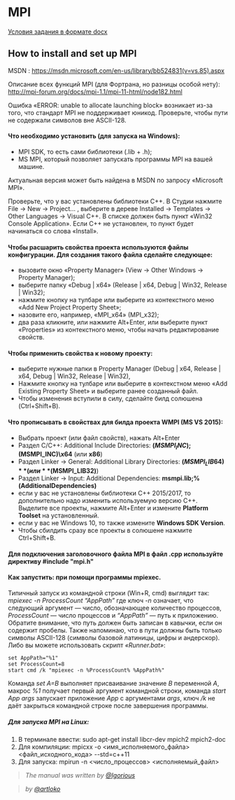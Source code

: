 # MPI

[Условия задания в формате docx](https://github.com/artloko/BSU/blob/master/Computer%20Architecture/MPI/%D0%9B%D0%B0%D0%B1.1%20%E2%80%94%20%D0%97%D0%B0%D0%B4%D0%B0%D0%BD%D0%B8%D1%8F%20(MPI).docx)

## How to install and set up MPI

MSDN : https://msdn.microsoft.com/en-us/library/bb524831(v=vs.85).aspx 

Описание всех функций MPI (для Фортрана, но разницы особой нету): http://mpi-forum.org/docs/mpi-1.1/mpi-11-html/node182.html

Ошибка «ERROR: unable to allocate launching block» возникает из-за того, что стандарт MPI не поддерживает юникод. Проверьте, чтобы пути не содержали символов вне ASCII-128.

#### Что необходимо установить (для запуска на Windows):
- MPI SDK, то есть сами библиотеки (.lib + .h);
- MS MPI, который позволяет запускать программы MPI на вашей машине.

Актуальная версия может быть найдена в MSDN по запросу «Microsoft MPI».

Проверьте, что у вас установлены библиотеки C++. В Студии нажмите File → New → Project... , выберите в дереве Installed → Templates → Other Languages → Visual C++. В списке должен быть пункт «Win32 Console Application». Если С++ не установлен, то пункт будет начинаться со слова «Install».

#### Чтобы расшарить свойства проекта используются файлы конфигурации. Для создания такого файла сделайте следующее:
- вызовите окно «Property Manager» (View → Other Windows → Property Manager);
- выберите папку «Debug | x64» (Release | x64, Debug | Win32, Release | Win32);
- нажмите кнопку на тулбаре или выберите из контекстного меню «Add New Project Property Sheet»;
- назовите его, например, «MPI_x64» (MPI_x32);
- два раза кликните, или нажмите Alt+Enter, или выберите пункт «Properties» из контекстного меню, чтобы начать редактирование свойств.

#### Чтобы применить свойства к новому проекту:
- выберите нужные папки в Property Manager (Debug | x64, Release | x64, Debug | Win32, Release | Win32), 
- Нажмите кнопку на тулбаре или выберите в контекстном меню «Add Existing Property Sheet» и выберите ранее созданный файл.
- Чтобы изменения вступили в силу, сделайте билд солюшена (Ctrl+Shift+B).

#### Что прописывать в свойствах для билда проекта WMPI (MS VS 2015):
- Выбрать проект (или файл свойств), нажать Alt+Enter
- Раздел C/C++: Additional Include Directories: **$(MSMPI_INC);$(MSMPI_INC)\x64** (или **x86**)
- Раздел Linker → General: Additional Library Directories: **$(MSMPI_LIB64)** (или **$(MSMPI_LIB32)**)
- Раздел Linker → Input: Additional Dependencies: **msmpi.lib;%(AdditionalDependencies)**
- если у вас не установлены библиотеки C++ 2015/2017, то дополнительно надо изменить используемую версию C++. Выделите все проекты, нажмите Alt+Enter и измените **Platform Toolset** на установленный.
- если у вас не Windows 10, то также измените **Windows SDK Version**.
- Чтобы сбилдить сразу все проекты в солюшене нажмите Ctrl+Shift+B.

#### Для подключения заголовочного файла MPI в файл .cpp используйте директиву #include "mpi.h"

#### Как запустить: при помощи программы mpiexec.
Типичный запуск из командной строки (Win+R, cmd) выглядит так:
*mpiexec -n ProcessCount “AppPath”*
где ключ *-n* означает, что следующий аргумент — число, обозначающее количество процессов,
*ProcessCount* — число процессов и
*“AppPath”* — путь к приложению. Обратите внимание, что путь должен быть записан в кавычки, если он содержит пробелы. Также напоминаю, что в пути должны быть только символы ASCII-128 (символы базовой латиницы, цифры и андерскор).
Либо вы можете использовать скрипт *«Runner.bat»*:
```
set AppPath="%1"
set ProcessCount=8
start cmd /k "mpiexec -n %ProcessCount% %AppPath%"
```
Команда *set A=B* выполняет присваивание значение *B* переменной *A*,
макрос *%1* получает первый аргумент командной строки,
команда *start App args* запускает приложение *App* с аргументами *args*,
ключ */k* не даёт закрыться командной строке после завершения программы.


  ##### Для запуска MPI на Linux:
  1. В терминале ввести: sudo apt-get install libcr-dev mpich2 mpich2-doc
  2. Для компиляции: mpicxx -o <имя_исполняемого_файла> <файл_исходного_кода> --std=c++11
  3. Для запуска: mpirun -n <число_процессов> <исполняемый_файл>
  
  > *The manual was written by [@Igorious](https://github.com/Igorious)*


  > *by [@artloko](https://github.com/artloko)*
